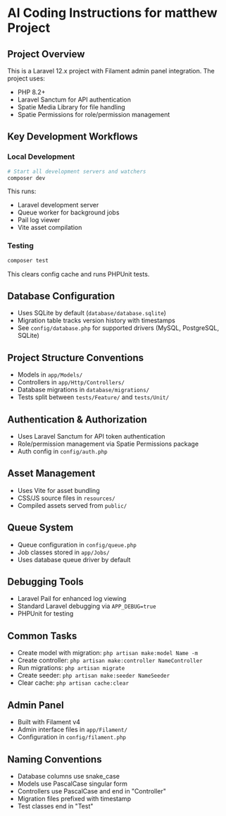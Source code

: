 # AI Coding Instructions for matthew Project

## Project Overview
This is a Laravel 12.x project with Filament admin panel integration. The project uses:
- PHP 8.2+
- Laravel Sanctum for API authentication
- Spatie Media Library for file handling
- Spatie Permissions for role/permission management

## Key Development Workflows

### Local Development
```bash
# Start all development servers and watchers
composer dev
```
This runs:
- Laravel development server
- Queue worker for background jobs
- Pail log viewer
- Vite asset compilation

### Testing
```bash
composer test
```
This clears config cache and runs PHPUnit tests.

## Database Configuration
- Uses SQLite by default (`database/database.sqlite`)
- Migration table tracks version history with timestamps
- See `config/database.php` for supported drivers (MySQL, PostgreSQL, SQLite)

## Project Structure Conventions
- Models in `app/Models/`
- Controllers in `app/Http/Controllers/` 
- Database migrations in `database/migrations/`
- Tests split between `tests/Feature/` and `tests/Unit/`

## Authentication & Authorization
- Uses Laravel Sanctum for API token authentication
- Role/permission management via Spatie Permissions package
- Auth config in `config/auth.php`

## Asset Management
- Uses Vite for asset bundling
- CSS/JS source files in `resources/`
- Compiled assets served from `public/`

## Queue System
- Queue configuration in `config/queue.php`
- Job classes stored in `app/Jobs/`
- Uses database queue driver by default

## Debugging Tools
- Laravel Pail for enhanced log viewing
- Standard Laravel debugging via `APP_DEBUG=true`
- PHPUnit for testing

## Common Tasks
- Create model with migration: `php artisan make:model Name -m`
- Create controller: `php artisan make:controller NameController`
- Run migrations: `php artisan migrate`
- Create seeder: `php artisan make:seeder NameSeeder`
- Clear cache: `php artisan cache:clear`

## Admin Panel
- Built with Filament v4
- Admin interface files in `app/Filament/`
- Configuration in `config/filament.php`

## Naming Conventions
- Database columns use snake_case
- Models use PascalCase singular form
- Controllers use PascalCase and end in "Controller"
- Migration files prefixed with timestamp
- Test classes end in "Test"
